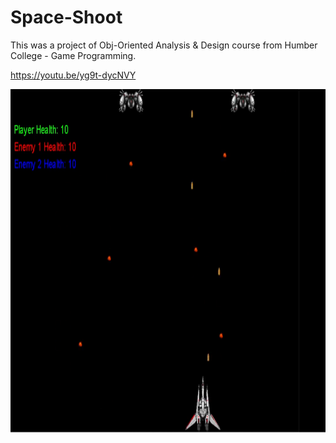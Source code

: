 # Space-Shoot

This was a project of Obj-Oriented Analysis & Design course from Humber College - Game Programming.

https://youtu.be/yg9t-dycNVY

<img src="Space Shoot.png" width="800" height="550">

